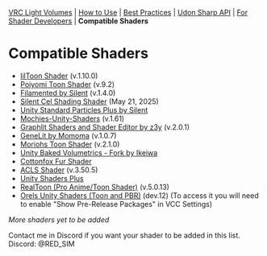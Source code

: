 [VRC Light Volumes](/README.md) | [How to Use](/Documentation/HowToUse.md) | [Best Practices](/Documentation/BestPractices.md) | [Udon Sharp API](/Documentation/UdonSharpAPI.md) | [For Shader Developers](/Documentation/ForShaderDevelopers.md) | **Compatible Shaders**
# Compatible Shaders
- [lilToon Shader](https://github.com/lilxyzw/lilToon) (v.1.10.0)
- [Poiyomi Toon Shader](https://github.com/poiyomi/PoiyomiToonShader) (v.9.2)
- [Filamented by Silent](https://gitlab.com/s-ilent/filamented) (v.1.4.0)
- [Silent Cel Shading Shader](https://gitlab.com/s-ilent/SCSS/-/tree/crosstone-testing?ref_type=heads) (May 21, 2025)
- [Unity Standard Particles Plus by Silent](https://github.com/s-ilent/unity-standard-particles-plus)
- [Mochies-Unity-Shaders](https://github.com/MochiesCode/Mochies-Unity-Shaders) (v.1.61)
- [Graphlit Shaders and Shader Editor by z3y](https://github.com/z3y/Graphlit) (v.2.0.1)
- [GeneLit by Momoma](https://github.com/momoma-null/GeneLit) (v.1.0.7)
- [Moriohs Toon Shader](https://gitlab.com/xMorioh/moriohs-toon-shader) (v.2.1.0)
- [Unity Baked Volumetrics - Fork by Ikeiwa](https://github.com/Ikeiwa/Unity-Baked-Volumetrics)
- [Cottonfox Fur Shader](https://github.com/jamestruhlar/cottonfoxfur/)
- [ACLS Shader](https://aciil.booth.pm/items/1779615) (v.3.50.5)
- [Unity Shaders Plus](https://github.com/ShingenPizza/UnityShadersPlus/)
- [RealToon (Pro Anime/Toon Shader)](https://assetstore.unity.com/packages/vfx/shaders/realtoon-pro-anime-toon-shader-65518?aid=1100lwff7) (v.5.0.13)
- [Orels Unity Shaders (Toon and PBR)](https://github.com/orels1/orels-Unity-Shaders) (dev.12) (To access it you will need to enable "Show Pre-Release Packages" in VCC Settings)

*More shaders yet to be added*

Contact me in Discord if you want your shader to be added in this list.
Discord: @RED_SIM
